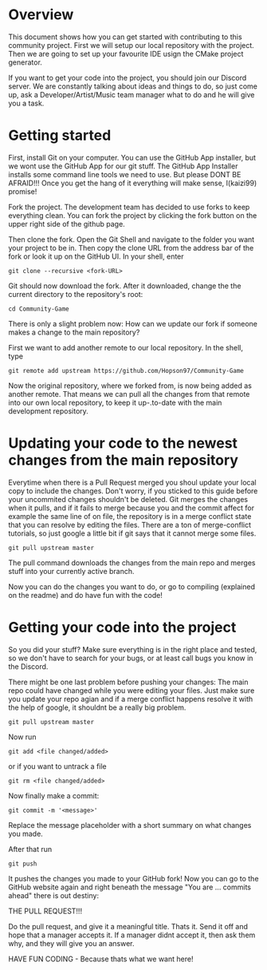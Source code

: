 # Overview

This document shows how you can get started with contributing to this community project.
First we will setup our local repository with the project.
Then we are going to set up your favourite IDE usign the CMake project generator.

If you want to get your code into the project, you should join our Discord server.
We are constantly talking about ideas and things to do, so just come up, ask
a Developer/Artist/Music team manager what to do and he will give you a task.

# Getting started

First, install Git on your computer. You can use the GitHub App installer, but
we wont use the GitHub App for our git stuff. The GitHub App Installer installs
some command line tools we need to use. But please DONT BE AFRAID!!! Once you
get the hang of it everything will make sense, I(kaizi99) promise!

Fork the project. The development team has
decided to use forks to keep everything clean. You can fork the project by
clicking the fork button on the upper right side of the github page.

Then clone the fork. Open the Git Shell and navigate to the folder you want
your project to be in. Then copy the clone URL from the address bar of the fork
or look it up on the GitHub UI. In your shell, enter

`git clone --recursive <fork-URL>`

Git should now download the fork. After it downloaded, change the the current
directory to the repository's root:

`cd Community-Game`

There is only a slight problem now: How can we update our fork if someone makes
a change to the main repository?

First we want to add another remote to our local repository. In the shell,
type

`git remote add upstream https://github.com/Hopson97/Community-Game`

Now the original repository, where we forked from, is now being added as another
remote. That means we can pull all the changes from that remote into our own
local repository, to keep it up-.to-date with the main development repository.

# Updating your code to the newest changes from the main repository

Everytime when there is a Pull Request merged you shoul update your local copy to include the changes.
Don't worry, if you sticked to this guide before your uncommited changes shouldn't be deleted.
Git merges the changes when it pulls, and if it fails to merge because you and the commit affect for
example the same line of on file, the repository is in a merge conflict state that you can resolve by
editing the files. There are a ton of merge-conflict tutorials, so just google a little bit if git says
that it cannot merge some files.

`git pull upstream master`

The pull command downloads the changes from the main repo and merges stuff into your
currently active branch.

Now you can do the changes you want to do, or go to compiling (explained on the
  readme) and do have fun with the code!

# Getting your code into the project

So you did your stuff? Make sure everything is in the right place and tested, so
we don't have to search for your bugs, or at least call bugs you know in the
Discord.

There might be one last problem before pushing your changes: The main repo could
have changed while you were editing your files. Just make sure you update your repo agian
and if a merge conflict happens resolve it with the help of google, it shouldnt be a really big
problem.

`git pull upstream master`

Now run

`git add <file changed/added>`

or if you want to untrack a file

`git rm <file changed/added>`

Now finally make a commit:

`git commit -m '<message>'`

Replace the message placeholder with a
short summary on what changes you made.

After that run

`git push`

It pushes the changes you made to your GitHub fork! Now you can go to the GitHub
website again and right beneath the message "You are ... commits ahead" there is
out destiny:

THE PULL REQUEST!!!

Do the pull request, and give it a meaningful title. Thats it. Send it off and
hope that a manager accepts it. If a manager didnt accept it, then ask them why,
and they will give you an answer.

HAVE FUN CODING - Because thats what we want here!
